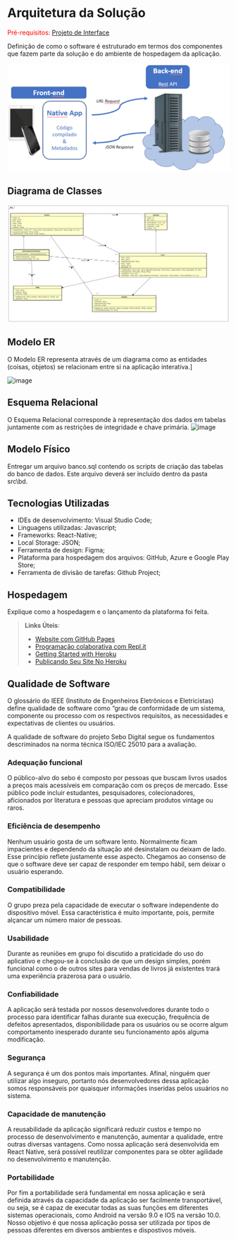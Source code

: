 # Arquitetura da Solução

<span style="color:red">Pré-requisitos: <a href="3-Projeto de Interface.md"> Projeto de Interface</a></span>

Definição de como o software é estruturado em termos dos componentes que fazem parte da solução e do ambiente de hospedagem da aplicação.

![Arquitetura da Solução](img/02-mob-arch.png)

## Diagrama de Classes

![Diagramadeclasses](img/DiagramaDeClasses.png)

## Modelo ER

O Modelo ER representa através de um diagrama como as entidades (coisas, objetos) se relacionam entre si na aplicação interativa.]

![image](https://user-images.githubusercontent.com/103009155/224402509-8cff03a3-2485-4720-8e69-bb96a653018b.png)

## Esquema Relacional

O Esquema Relacional corresponde à representação dos dados em tabelas juntamente com as restrições de integridade e chave primária.
![image](https://user-images.githubusercontent.com/103009155/225036650-2de712b8-1202-48d5-80bd-ff1fb4611450.png)

## Modelo Físico

Entregar um arquivo banco.sql contendo os scripts de criação das tabelas do banco de dados. Este arquivo deverá ser incluído dentro da pasta src\bd.

## Tecnologias Utilizadas

* IDEs de desenvolvimento: Visual Studio Code;
* Linguagens utilizadas: Javascript;
* Frameworks: React-Native;
* Local Storage: JSON;
* Ferramenta de design: Figma;
* Plataforma para hospedagem dos arquivos: GitHub, Azure e Google Play Store; 
* Ferramenta de divisão de tarefas: Github Project;

## Hospedagem

Explique como a hospedagem e o lançamento da plataforma foi feita.

> **Links Úteis**:
>
> - [Website com GitHub Pages](https://pages.github.com/)
> - [Programação colaborativa com Repl.it](https://repl.it/)
> - [Getting Started with Heroku](https://devcenter.heroku.com/start)
> - [Publicando Seu Site No Heroku](http://pythonclub.com.br/publicando-seu-hello-world-no-heroku.html)

## Qualidade de Software

O glossário do IEEE (Instituto de Engenheiros Eletrônicos e Eletricistas) define qualidade de software como “grau de conformidade de um sistema, componente ou processo com os respectivos requisitos, as necessidades e expectativas de clientes ou usuários.

A qualidade de software do projeto Sebo Digital segue os fundamentos descriminados na norma técnica ISO/IEC 25010 para a avaliação.

### Adequação funcional

O público-alvo do sebo é composto por pessoas que buscam livros usados a preços mais acessíveis em comparação com os preços de mercado. Esse público pode incluir estudantes, pesquisadores, colecionadores, aficionados por literatura e pessoas que apreciam produtos vintage ou raros.

### Eficiência de desempenho

Nenhum usuário gosta de um software lento. Normalmente ficam impacientes e dependendo da situação até desinstalam ou deixam de lado. Esse princípio reflete justamente esse aspecto. Chegamos ao consenso de que o software deve ser capaz de responder em tempo hábil, sem deixar o usuário esperando.

### Compatibilidade

O grupo preza pela capacidade de executar o software independente do dispositivo móvel. Essa caractéristica é muito importante, pois, permite alçancar um número maior de pessoas.

### Usabilidade

Durante as reuniões em grupo foi discutido a praticidade do uso do aplicativo e chegou-se à conclusão de que um design simples, porém funcional como o de outros sites para vendas de livros já existentes trará uma experiência prazerosa para o usuário.

### Confiabilidade

A aplicação será testada por nossos desenvolvedores durante todo o processo para identificar falhas durante sua execução, frequência de defeitos apresentados, disponibilidade para os usuários ou se ocorre algum comportamento inesperado durante seu funcionamento após alguma modificação.

### Segurança 

A segurança é um dos pontos mais importantes. Afinal, ninguém quer utilizar algo inseguro, portanto nós desenvolvedores dessa aplicação somos responsáveis por quaisquer informações inseridas pelos usuários no sistema.

### Capacidade de manutenção

A reusabilidade da aplicação significará reduzir custos e tempo no processo de desenvolvimento e manutenção, aumentar a qualidade, entre outras diversas vantagens. Como nossa aplicação será desenvolvida em React Native, será possível reutilizar componentes para se obter agilidade no desenvolvimento e manutenção.

### Portabilidade

Por fim a portabilidade será fundamental em nossa aplicação e será definida através da capacidade da aplicação ser facilmente transportável, ou seja, se é capaz de executar todas as suas funções em diferentes sistemas operacionais, como Android na versão 9.0 e IOS na versão 10.0. Nosso objetivo é que nossa aplicação possa ser utilizada por tipos de pessoas diferentes em diversos ambientes e dispostivos móveis.
